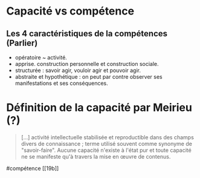 # Capacité vs compétence

## Les 4 caractéristiques de la compétences (Parlier)

- opératoire ~ activité.
- apprise. construction personnelle et construction sociale.
- structurée : savoir agir, vouloir agir et pouvoir agir.
- abstraite et hypothétique : on peut par contre observer ses manifestations et ses conséquences.

# Définition de la capacité par Meirieu (?)

> [...] activité intellectuelle stabilisée et reproductible dans des champs divers de connaissance ; terme utilisé souvent comme synonyme de "savoir-faire". Aucune capacité n'existe à l'état pur et toute capacité ne se manifeste qu'à travers la mise en œuvre de contenus.

#compétence 
 [[19b]]